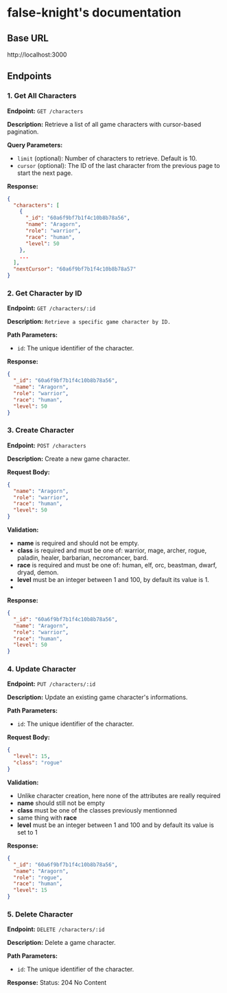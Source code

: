 # false-knight's documentation
## Base URL
http://localhost:3000
## Endpoints

### 1. Get All Characters
**Endpoint:** `GET /characters`

**Description:** Retrieve a list of all game characters with cursor-based pagination.

**Query Parameters:**
- `limit` (optional): Number of characters to retrieve. Default is 10.
- `cursor` (optional): The ID of the last character from the previous page to start the next page.

**Response:**
```json
{
  "characters": [
    {
      "_id": "60a6f9bf7b1f4c10b8b78a56",
      "name": "Aragorn",
      "role": "warrior",
      "race": "human",
      "level": 50
    },
    ...
  ],
  "nextCursor": "60a6f9bf7b1f4c10b8b78a57"
}
```

### 2. Get Character by ID
**Endpoint:** `GET /characters/:id`

**Description:** `Retrieve a specific game character by ID.`

**Path Parameters:**
- `id`: The unique identifier of the character.

**Response:**
```json
{
  "_id": "60a6f9bf7b1f4c10b8b78a56",
  "name": "Aragorn",
  "role": "warrior",
  "race": "human",
  "level": 50
}
```
### 3. Create Character
**Endpoint:** `POST /characters`

**Description:** Create a new game character.

**Request Body:**
```json
{
  "name": "Aragorn",
  "role": "warrior",
  "race": "human",
  "level": 50
}
```

**Validation:**
- **name** is required and should not be empty.
- **class** is required and must be one of: warrior, mage, archer, rogue, paladin, healer, barbarian, necromancer, bard.
- **race** is required and must be one of: human, elf, orc, beastman, dwarf, dryad, demon.
- **level** must be an integer between 1 and 100, by default its value is 1.
- 
**Response:**
```json
{
  "_id": "60a6f9bf7b1f4c10b8b78a56",
  "name": "Aragorn",
  "role": "warrior",
  "race": "human",
  "level": 50
}
```
### 4. Update Character
**Endpoint:** `PUT /characters/:id`

**Description:** Update an existing game character's informations.

**Path Parameters:**
- `id`: The unique identifier of the character.

**Request Body:**
```json
{
  "level": 15,
  "class": "rogue"
}
```

**Validation:**
- Unlike character creation, here none of the attributes are really required
- **name** should still not be empty
- **class** must be one of the classes previously mentionned
- same thing with **race**
- **level** must be an integer between 1 and 100 and by default its value is set to 1

**Response:**
```json
{
  "_id": "60a6f9bf7b1f4c10b8b78a56",
  "name": "Aragorn",
  "role": "rogue",
  "race": "human",
  "level": 15
}
```

### 5. Delete Character
**Endpoint:** `DELETE /characters/:id`

**Description:** Delete a game character.

**Path Parameters:**
- `id`: The unique identifier of the character.

**Response:**
Status: 204 No Content

